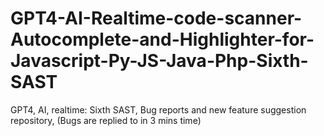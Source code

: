 # GPT4-AI-Realtime-code-scanner-Autocomplete-and-Highlighter-for-Javascript-Py-JS-Java-Php-Sixth-SAST
GPT4, AI, realtime: Sixth SAST, Bug reports and new feature suggestion repository, (Bugs are replied to in 3 mins time)
